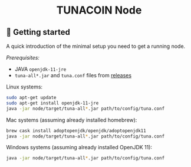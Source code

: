 <h1 align="center"> TUNACOIN Node</h1>


## 🚀️ Getting started

A quick introduction of the minimal setup you need to get a running node. 

*Prerequisites:*
- JAVA `openjdk-11-jre`
-   `tuna-all*.jar` and `tuna.conf` files from [releases](https://github.com/tunacoinnet/tuna/releases) 

Linux systems:
```bash
sudo apt-get update
sudo apt-get install openjdk-11-jre
java -jar node/target/tuna-all*.jar path/to/config/tuna.conf
```

Mac systems (assuming already installed homebrew):
```bash
brew cask install adoptopenjdk/openjdk/adoptopenjdk11
java -jar node/target/tuna-all*.jar path/to/config/tuna.conf
```

Windows systems (assuming already installed OpenJDK 11):
```bash
java -jar node/target/tuna-all*.jar path/to/config/tuna.conf
```
